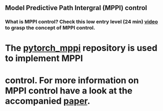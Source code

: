 ## Model Predictive Path Intergral (MPPI) control

### What is MPPI control? Check this low entry level (24 min) [video](https://www.youtube.com/watch?v=19QLyMuQ_BE&t=542s) to grasp the concept of MPPI control.

# The [pytorch_mppi](https://github.com/UM-ARM-Lab/pytorch_mppi/blob/master/tests/pendulum.py) repository is used to implement MPPI
# control. For more information on MPPI control have a look at the accompanied [paper](https://ieeexplore-ieee-org.tudelft.idm.oclc.org/document/7989202).
